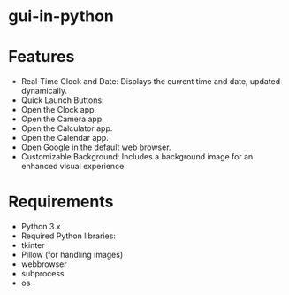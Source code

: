 # gui-in-python
# Features
* Real-Time Clock and Date: Displays the current time and date, updated dynamically.
* Quick Launch Buttons:
* Open the Clock app.
* Open the Camera app.
* Open the Calculator app.
* Open the Calendar app.
* Open Google in the default web browser.
* Customizable Background: Includes a background image for an enhanced visual experience.
# Requirements
* Python 3.x
* Required Python libraries:
* tkinter
* Pillow (for handling images)
* webbrowser
* subprocess
* os
